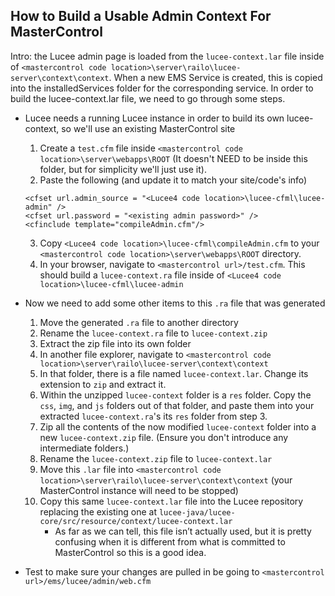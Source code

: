 ## How to Build a Usable Admin Context For MasterControl

Intro: the Lucee admin page is loaded from the `lucee-context.lar` file inside of `<mastercontrol code location>\server\railo\lucee-server\context\context`. When a new EMS Service is created, this is copied into the installedServices folder for the corresponding service. In order to build the lucee-context.lar file, we need to go through some steps.

- Lucee needs a running Lucee instance in order to build its own lucee-context, so we'll use an existing MasterControl site
  1. Create a `test.cfm` file inside `<mastercontrol code location>\server\webapps\ROOT` (It doesn't NEED to be inside this folder, but for simplicity we'll just use it).
  2. Paste the following (and update it to match your site/code's info)
  ``` 
  <cfset url.admin_source = "<Lucee4 code location>\lucee-cfml\lucee-admin" />
  <cfset url.password = "<existing admin password>" />
  <cfinclude template="compileAdmin.cfm"/>
  ```
  3. Copy `<Lucee4 code location>\lucee-cfml\compileAdmin.cfm` to your `<mastercontrol code location>\server\webapps\ROOT` directory.
  4. In your browser, navigate to `<mastercontrol url>/test.cfm`. This should build a `lucee-context.ra` file inside of `<Lucee4 code location>\lucee-cfml\lucee-admin`

- Now we need to add some other items to this `.ra` file that was generated
  1. Move the generated `.ra` file to another directory
  2. Rename the `lucee-context.ra` file to `lucee-context.zip`
  3. Extract the zip file into its own folder
  4. In another file explorer, navigate to `<mastercontrol code location>\server\railo\lucee-server\context\context`
  5. In that folder, there is a file named `lucee-context.lar`. Change its extension to `zip` and extract it.
  6. Within the unzipped `lucee-context` folder is a `res` folder. Copy the `css`, `img`, and `js` folders out of that folder, and paste them into your extracted `lucee-context.ra`'s its `res` folder from step 3.
  7. Zip all the contents of the now modified `lucee-context` folder into a new `lucee-context.zip` file. (Ensure you don't introduce any intermediate folders.)
  8. Rename the `lucee-context.zip` file to `lucee-context.lar`
  9. Move this `.lar` file into `<mastercontrol code location>\server\railo\lucee-server\context\context` (your MasterControl instance will need to be stopped)
  10. Copy this same `lucee-context.lar` file into the Lucee repository replacing the existing one at `lucee-java/lucee-core/src/resource/context/lucee-context.lar`
      * As far as we can tell, this file isn’t actually used, but it is pretty confusing when it is different from what is committed to MasterControl so this is a good idea.

- Test to make sure your changes are pulled in be going to `<mastercontrol url>/ems/lucee/admin/web.cfm`